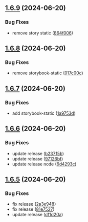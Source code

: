 ## [1.6.9](https://github.com/hattaalfaritzy/hzy-ui/compare/v1.6.8...v1.6.9) (2024-06-20)


### Bug Fixes

* remove story static ([864f006](https://github.com/hattaalfaritzy/hzy-ui/commit/864f00663bf679459676fd2e99450812b033e770))



## [1.6.8](https://github.com/hattaalfaritzy/hzy-ui/compare/v1.6.7...v1.6.8) (2024-06-20)


### Bug Fixes

* remove storybook-static ([017c00c](https://github.com/hattaalfaritzy/hzy-ui/commit/017c00c3fa815de4ea670d3cae58ea76daca77c9))



## [1.6.7](https://github.com/hattaalfaritzy/hzy-ui/compare/v1.6.6...v1.6.7) (2024-06-20)


### Bug Fixes

* add storybook-static ([1a9753d](https://github.com/hattaalfaritzy/hzy-ui/commit/1a9753da78165f87fefac22f4689f0ea59ecf76c))



## [1.6.6](https://github.com/hattaalfaritzy/hzy-ui/compare/v1.6.5...v1.6.6) (2024-06-20)


### Bug Fixes

* update release ([b23715b](https://github.com/hattaalfaritzy/hzy-ui/commit/b23715b07a200604dcb78f7f2ad3545335d9ed52))
* update release ([97126bf](https://github.com/hattaalfaritzy/hzy-ui/commit/97126bf6e3119b3b6e8acd854820a0c3fd219639))
* update release node ([6d4293c](https://github.com/hattaalfaritzy/hzy-ui/commit/6d4293ca12e718972991a1a600d371b41af8a3ac))



## [1.6.5](https://github.com/hattaalfaritzy/hzy-ui/compare/v1.6.4...v1.6.5) (2024-06-20)


### Bug Fixes

* fix release ([2a3e948](https://github.com/hattaalfaritzy/hzy-ui/commit/2a3e9482bd677677a41bd5e4e417ccf57f956fd2))
* fix release ([81e7527](https://github.com/hattaalfaritzy/hzy-ui/commit/81e752702a2a1d533eb9ffb14b6598ac10679c97))
* update release ([df1d20a](https://github.com/hattaalfaritzy/hzy-ui/commit/df1d20a228ce691d15e9eb97af01c33ab3e3cd71))



